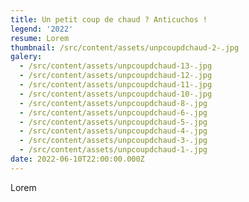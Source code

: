 ```yaml
---
title: Un petit coup de chaud ? Anticuchos !
legend: '2022'
resume: Lorem
thumbnail: /src/content/assets/unpcoupdchaud-2-.jpg
galery:
  - /src/content/assets/unpcoupdchaud-13-.jpg
  - /src/content/assets/unpcoupdchaud-12-.jpg
  - /src/content/assets/unpcoupdchaud-11-.jpg
  - /src/content/assets/unpcoupdchaud-10-.jpg
  - /src/content/assets/unpcoupdchaud-8-.jpg
  - /src/content/assets/unpcoupdchaud-6-.jpg
  - /src/content/assets/unpcoupdchaud-5-.jpg
  - /src/content/assets/unpcoupdchaud-4-.jpg
  - /src/content/assets/unpcoupdchaud-3-.jpg
  - /src/content/assets/unpcoupdchaud-1-.jpg
date: 2022-06-10T22:00:00.000Z
---
```


L﻿orem
